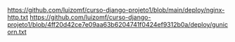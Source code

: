 https://github.com/luizomf/curso-django-projeto1/blob/main/deploy/nginx-http.txt
https://github.com/luizomf/curso-django-projeto1/blob/4ff20d42ce7e09aa63b6204741f0424ef9312b0a/deploy/gunicorn.txt
